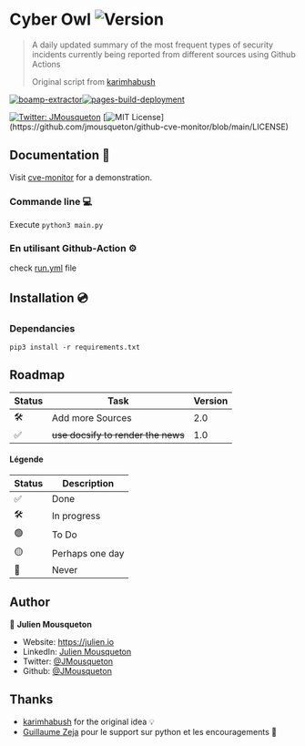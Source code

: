 # Cyber Owl ![Version](https://img.shields.io/badge/version-1.0-blue.svg)

> A daily updated summary of the most frequent types of security incidents currently being reported from different sources using Github Actions
> 
> Original script from [karimhabush](https://github.com/karimhabush/cyberowl) 

[![boamp-extractor](https://github.com/JMousqueton/cyberowl/actions/workflows/run.yml/badge.svg)](https://github.com/JMousqueton/cyberowl/actions/workflows/run.yml)[![pages-build-deployment](https://github.com/JMousqueton/cyberowl/actions/workflows/pages/pages-build-deployment/badge.svg)](https://github.com/JMousqueton/cyberowl/actions/workflows/pages/pages-build-deployment)

[![Twitter: JMousqueton](https://img.shields.io/twitter/follow/JMousqueton.svg?style=social)](https://twitter.com/JMousqueton)
[![MIT License](https://img.shields.io/apm/l/atomic-design-ui.svg?)](https://github.com/jmousqueton/github-cve-monitor/blob/main/LICENSE)

## Documentation 📖 

Visit [cve-monitor](https://cyberowl.mousqueton.io) for a demonstration. 

### Commande line  💻

Execute  `python3 main.py` 

### En utilisant Github-Action ⚙️

check [run.yml](https://github.com/JMousqueton/cyberowl/blob/main/.github/workflows/run.yml) file

## Installation 💿

### Dependancies

```
pip3 install -r requirements.txt
```

## Roadmap

| Status | Task  | Version |
|---|---|---|
| 🛠 | Add more Sources | 2.0 |
| ✅ | ~~use docsify to render the news~~ | 1.0 |  

#### Légende

| Status | Description |
|---|---|
| ✅ | Done |
| 🛠 | In progress |
| 🟢 | To Do | 
| 🟡 | Perhaps one day |
| 🔴 | Never  |

## Author

👤 **Julien Mousqueton**

* Website: <https://julien.io>
* LinkedIn: [Julien Mousqueton](https://linkedin.com/in/julienmousqueton)
* Twitter: [@JMousqueton](https://twitter.com/JMousqueton)
* Github: [@JMousqueton](https://github.com/JMousqueton)

## Thanks 

 - [karimhabush](https://github.com/karimhabush/) for the original idea 💡
 - [Guillaume Zeja](https://twitter.com/guzefr) pour le support sur python et les encouragements 🍻
